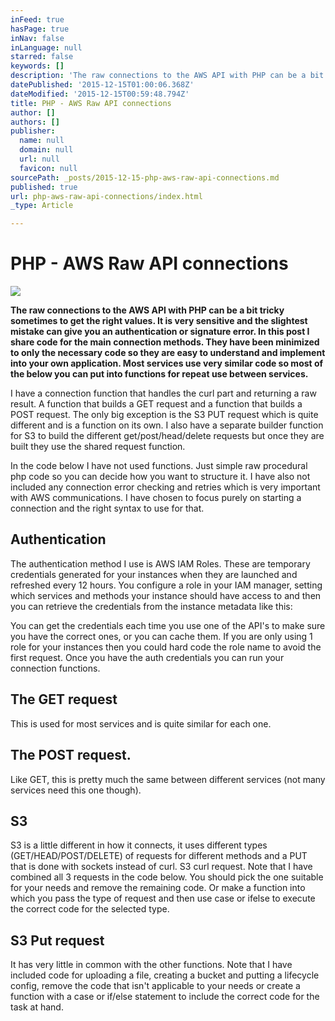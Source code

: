 ```yaml
---
inFeed: true
hasPage: true
inNav: false
inLanguage: null
starred: false
keywords: []
description: 'The raw connections to the AWS API with PHP can be a bit tricky sometimes to get the right values. It is very sensitive and the slightest mistake can give you an authentication or signature error. '
datePublished: '2015-12-15T01:00:06.368Z'
dateModified: '2015-12-15T00:59:48.794Z'
title: PHP - AWS Raw API connections
author: []
authors: []
publisher:
  name: null
  domain: null
  url: null
  favicon: null
sourcePath: _posts/2015-12-15-php-aws-raw-api-connections.md
published: true
url: php-aws-raw-api-connections/index.html
_type: Article

---
```

# PHP - AWS Raw API connections
![](https://the-grid-user-content.s3-us-west-2.amazonaws.com/ae20a250-989c-4d02-9e8d-7fa31603610f.jpg)

**The raw connections to the AWS API with PHP can
be a bit tricky sometimes to get the right values. It is very sensitive
and the slightest mistake can give you an authentication or signature 
error. In this post I share code for the main connection methods. They 
have been minimized to only the necessary code so they are easy to 
understand and implement into your own application. Most services use 
very similar code so most of the below you can put into functions for 
repeat use between services.**

I have a connection function that handles the curl part and returning
a raw result. A function that builds a GET request and a function that 
builds a POST request. The only big exception is the S3 PUT request 
which is quite different and is a function on its own. I also have a 
separate builder function for S3 to build the different 
get/post/head/delete requests but once they are built they use the 
shared request function.

In the code below I have not used functions. Just simple raw 
procedural php code so you can decide how you want to structure it. I 
have also not included any connection error checking and retries which 
is very important with AWS communications. I have chosen to focus purely
on starting a connection and the right syntax to use for that.

## Authentication

The authentication method I use is AWS IAM Roles. These are temporary
credentials generated for your instances when they are launched and 
refreshed every 12 hours. You configure a role in your IAM manager, 
setting which services and methods your instance should have access to 
and then you can retrieve the credentials from the instance metadata 
like this:

You can get the credentials each time you use one of the API's to 
make sure you have the correct ones, or you can cache them. If you are 
only using 1 role for your instances then you could hard code the role 
name to avoid the first request. Once you have the auth credentials you 
can run your connection functions.

## The GET request

This is used for most services and is quite similar for each one.

## The POST request.

Like GET, this is pretty much the same between different services (not many services need this one though).

## S3

S3 is a little different in how it connects, it uses different types 
(GET/HEAD/POST/DELETE) of requests for different methods and a PUT that 
is done with sockets instead of curl. S3 curl request. Note that I have 
combined all 3 requests in the code below. You should pick the one 
suitable for your needs and remove the remaining code. Or make a 
function into which you pass the type of request and then use case or 
ifelse to execute the correct code for the selected type.

## S3 Put request

It has very little in common with the other functions. Note that I 
have included code for uploading a file, creating a bucket and putting a
lifecycle config, remove the code that isn't applicable to your needs 
or create a function with a case or if/else statement to include the 
correct code for the task at hand.